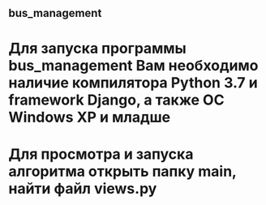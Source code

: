 ## bus_management
# Для запуска программы bus_management Вам необходимо наличие компилятора Python 3.7 и framework Django, а также ОС Windows XP и младше
# Для просмотра и запуска алгоритма открыть папку main, найти файл views.py
